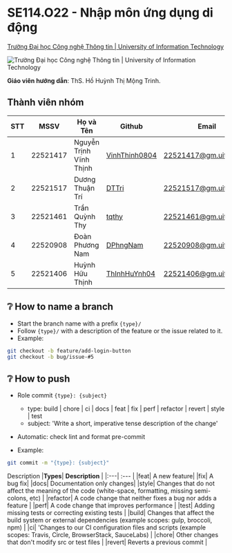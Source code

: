 
# SE114.O22 - Nhập môn ứng dụng di động

[Trường Đại học Công nghệ Thông tin | University of Information Technology](https://www.uit.edu.vn/)

![Trường Đại học Công nghệ Thông tin | University of Information Technology](https://i.imgur.com/WmMnSRt.png)

**Giáo viên hướng dẫn**:
ThS. Hồ Huỳnh Thị Mộng Trinh.

## Thành viên nhóm

| STT | MSSV     | Họ và Tên                    | Github                                            | Email                    |
| --- | -------- | ---------------------------- | ------------------------------------------------- | ------------------------ |
| 1   | 22521417 | Nguyễn Trịnh Vĩnh Thịnh | [VinhThinh0804](https://github.com/VinhThinh0804)        | <22521417@gm.uit.edu.vn> |
| 2   | 22521517 | Dương Thuận Trí              | [DTTri](https://github.com/DTTri) | <22521517@gm.uit.edu.vn> |
| 3   | 22521461 | Trần Quỳnh Thy               | [tqthy](https://github.com/tqthy)                 | <22521461@gm.uit.edu.vn> |
| 4   | 22520908 | Đoàn Phương Nam             | [DPhngNam](https://github.com/DPhngNam) | <22520908@gm.uit.edu.vn> |
| 5   | 22521406 | Huỳnh Hữu Thịnh               | [ThInhHuYnh04](https://github.com/ThInhHuYnh04) | <22521406@gm.uit.edu.vn> |

## ❔ **How to name a branch**

- Start the branch name with a prefix `{type}/`
- Follow `{type}/` with a description of the feature or the issue related to it.
- Example:

```bash
git checkout -b feature/add-login-button
git checkout -b bug/issue-#5
```

## ❔ **How to push**

- Role commit
  `{type}: {subject}`
  - type: build | chore | ci | docs | feat | fix | perf | refactor | revert | style | test
  - subject: 'Write a short, imperative tense description of the change'
- Automatic: check lint and format pre-commit

- Example:

```bash
git commit -m "{type}: {subject}"
```

Description
|**Types**| **Description** |
|:---| :--- |
|feat| A new feature|
|fix| A bug fix|
|docs| Documentation only changes|
|style| Changes that do not affect the meaning of the code (white-space, formatting, missing semi-colons, etc) |
|refactor| A code change that neither fixes a bug nor adds a feature |
|perf| A code change that improves performance |
|test| Adding missing tests or correcting existing tests |
|build| Changes that affect the build system or external dependencies (example scopes: gulp, broccoli, npm) |
|ci| 'Changes to our CI configuration files and scripts (example scopes: Travis, Circle, BrowserStack, SauceLabs) |
|chore| Other changes that don't modify src or test files |
|revert| Reverts a previous commit |
